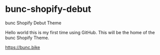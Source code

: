 # bunc-shopify-debut
bunc Shopify Debut Theme

Hello world this is my first time using GitHub. 
This will be the home of the bunc Shopify Theme. 

https://bunc.bike
